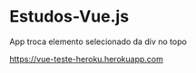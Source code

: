 # Estudos-Vue.js
App troca elemento selecionado da div no topo

https://vue-teste-heroku.herokuapp.com